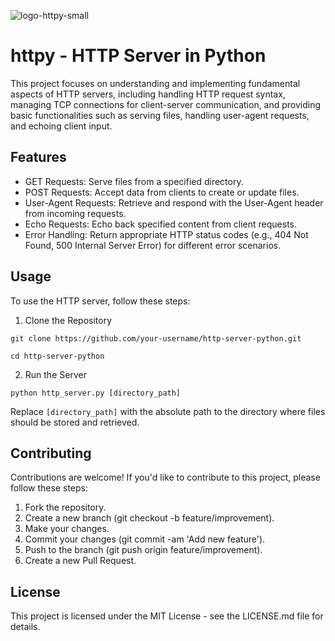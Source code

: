 ![logo-httpy-small](https://github.com/cintra1/httpy-server/assets/101955322/4f1afe8e-eaaf-4926-9bdc-ad033e4dfe82)

# httpy - HTTP Server in Python

This project focuses on understanding and implementing fundamental aspects of HTTP servers, including handling HTTP request syntax, managing TCP connections for client-server communication, and providing basic functionalities such as serving files, handling user-agent requests, and echoing client input.

## Features
- GET Requests: Serve files from a specified directory.
- POST Requests: Accept data from clients to create or update files.
- User-Agent Requests: Retrieve and respond with the User-Agent header from incoming requests.
- Echo Requests: Echo back specified content from client requests.
- Error Handling: Return appropriate HTTP status codes (e.g., 404 Not Found, 500 Internal Server Error) for different error scenarios.

## Usage
To use the HTTP server, follow these steps:

1. Clone the Repository

`git clone https://github.com/your-username/http-server-python.git`

`cd http-server-python`

2. Run the Server

`python http_server.py [directory_path]`

Replace `[directory_path]` with the absolute path to the directory where files should be stored and retrieved.

## Contributing
Contributions are welcome! If you'd like to contribute to this project, please follow these steps:

1. Fork the repository.
2. Create a new branch (git checkout -b feature/improvement).
3. Make your changes.
4. Commit your changes (git commit -am 'Add new feature').
5. Push to the branch (git push origin feature/improvement).
6. Create a new Pull Request.

## License
This project is licensed under the MIT License - see the LICENSE.md file for details.
